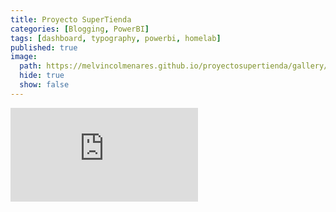 ```yaml
---
title: Proyecto SuperTienda
categories: [Blogging, PowerBI]
tags: [dashboard, typography, powerbi, homelab]
published: true
image:
  path: https://melvincolmenares.github.io/proyectosupertienda/gallery/img/img01.png
  hide: true
  show: false
---
```

<div class="embed-container">
    <iframe src="https://melvincolmenares.github.io/proyectosupertienda/" frameborder="0" allowfullscreen ></iframe>
</div>
